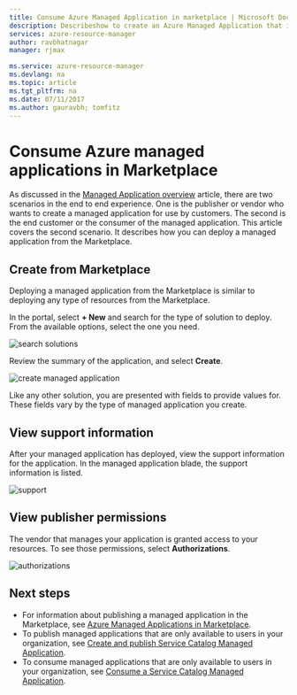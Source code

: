 ```yaml
---
title: Consume Azure Managed Application in marketplace | Microsoft Docs
description: Describeshow to create an Azure Managed Application that is available through the Marketplace.
services: azure-resource-manager
author: ravbhatnagar
manager: rjmax

ms.service: azure-resource-manager
ms.devlang: na
ms.topic: article
ms.tgt_pltfrm: na
ms.date: 07/11/2017
ms.author: gauravbh; tomfitz
---
```


# Consume Azure managed applications in Marketplace

As discussed in the [Managed Application overview](managed-application-overview.md) article, there are two scenarios in the end to end experience. One is the publisher or vendor who wants to create a managed application for use by customers. The second is the end customer or the consumer of the managed application. This article covers the second scenario. It describes how you can deploy a managed application from the Marketplace.

## Create from Marketplace

Deploying a managed application from the Marketplace is similar to deploying any type of resources from the Marketplace. 

In the portal, select **+ New** and search for the type of solution to deploy. From the available options, select the one you need.

![search solutions](./media/managed-application-consume-marketplace/search-apps.png)

Review the summary of the application, and select **Create**.

![create managed application](./media/managed-application-consume-marketplace/create-marketplace-managed-app.png)

Like any other solution, you are presented with fields to provide values for. These fields vary by the type of managed application you create. 

## View support information

After your managed application has deployed, view the support information for the application. In the managed application blade, the support information is listed.

![support](./media/managed-application-consume-marketplace/support.png)

## View publisher permissions

The vendor that manages your application is granted access to your resources. To see those permissions, select **Authorizations**.

![authorizations](./media/managed-application-consume-marketplace/authorizations.png)

## Next steps

* For information about publishing a managed application in the Marketplace, see [Azure Managed Applications in Marketplace](managed-application-author-marketplace.md).
* To publish managed applications that are only available to users in your organization, see [Create and publish Service Catalog Managed Application](managed-application-publishing.md).
* To consume managed applications that are only available to users in your organization, see [Consume a Service Catalog Managed Application](managed-application-consumption.md).